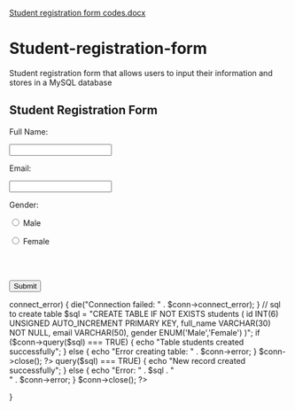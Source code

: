 [Student registration form codes.docx](https://github.com/Ikramlechqer/Student-registration-form/files/11523168/Student.registration.form.codes.docx)
# Student-registration-form
Student registration form that allows users to input their information and stores in a MySQL database 



<!DOCTYPE html>

<html>

<body>

<h2>Student Registration Form</h2>

<form action="insert.php" method="post">

  Full Name:<br>

  <input type="text" name="full_name" required>

  <br>

  Email:<br>

  <input type="email" name="email" required>

  <br>

  Gender:<br>

  <input type="radio" name="gender" value="Male" required> Male

  <input type="radio" name="gender" value="Female"> Female

  <br><br>

  <input type="submit" value="Submit">

</form> 

</body>

</html>


<?php

$servername = "localhost";

$username = "root";

$password = ""; // use your database password

$dbname = "myDB"; // your database name

// Create connection

$conn = new mysqli($servername, $username, $password, $dbname);

// Check connection

if ($conn->connect_error) {

  die("Connection failed: " . $conn->connect_error);

}

// sql to create table

$sql = "CREATE TABLE IF NOT EXISTS students (

id INT(6) UNSIGNED AUTO_INCREMENT PRIMARY KEY,

full_name VARCHAR(30) NOT NULL,

email VARCHAR(50),

gender ENUM('Male','Female')

)";

if ($conn->query($sql) === TRUE) {

  echo "Table students created successfully";

} else {

  echo "Error creating table: " . $conn->error;

}

$conn->close();

?>

<?php

require 'db.php';

$full_name = $_POST['full_name'];

$email = $_POST['email'];

$gender = $_POST['gender'];

$sql = "INSERT INTO students (full_name, email, gender) VALUES ('$full_name', '$email', '$gender')";

if ($conn->query($sql) === TRUE) {

  echo "New record created successfully";

} else {

  echo "Error: " . $sql . "<br>" . $conn->error;

}

$conn->close();

?>

}
